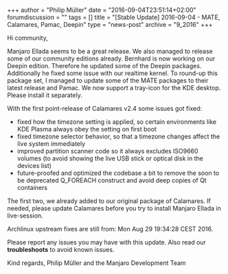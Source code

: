 +++
author = "Philip Müller"
date = "2016-09-04T23:51:14+02:00"
forumdiscussion = ""
tags = []
title = "[Stable Update] 2016-09-04 - MATE, Calamares, Pamac, Deepin"
type = "news-post"
archive = "9_2016"
+++

Hi community,

Manjaro Ellada seems to be a great release. We also managed to release some of our community editions already. Bernhard is now working on our Deepin edition. Therefore he updated some of the Deepin packages. Additionally he fixed some issue with our realtime kernel. To round-up this package set, I managed to update some of the MATE packages to their latest release and Pamac. We now support a tray-icon for the KDE desktop. Please install it separately.

With the first point-release of Calamares v2.4 some issues got fixed:

* fixed how the timezone setting is applied, so certain environments like KDE Plasma always obey the setting on first boot
* fixed timezone selector behavior, so that a timezone changes affect the live system immediately
* improved partition scanner code so it always excludes ISO9660 volumes (to avoid showing the live USB stick or optical disk in the devices list)
* future-proofed and optimized the codebase a bit to remove the soon to be deprecated Q_FOREACH construct and avoid deep copies of Qt containers

The first two, we already added to our original package of Calamares. If needed, please update Calamares before you try to install Manjaro Ellada in live-session.

Archlinux upstream fixes are still from: Mon Aug 29 19:34:28 CEST 2016.

Please report any issues you may have with this update. Also read our **troubleshoots** to avoid known issues.

Kind regards,
Philip Müller and the Manjaro Development Team
